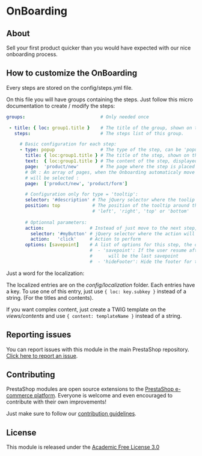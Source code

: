 # OnBoarding

## About

Sell your first product quicker than you would have expected with our nice onboarding process.

## How to customize the OnBoarding

Every steps are stored on the config/steps.yml file.

On this file you will have groups containing the steps. Just follow this micro documentation to create / modify the steps:

```yml
groups:                            # Only needed once

 - title: { loc: group1.title }    # The title of the group, shown on the footer.
   steps:                          # The steps list of this group.

     # Basic configuration for each step:
     - type: popup                 # The type of the step, can be 'popup' or 'tooltip'.
       title: { loc:group1.title } # The title of the step, shown on the footer.
       text:  { loc:group1.title } # The content of the step, displayed on the popup or the tooltip
       page:  'product/new'        # The page where the step is placed
       # OR : An array of pages, when the Onboarding automaticaly move to the page, the first one
       # will be selected :
       page:  ['product/new', 'product/form'] 

       # Configuration only for type = 'tooltip':
       selector: '#description' # The jQuery selector where the toolip will be located
       position: top            # The position of the tooltip around the object, can be :
                                # 'left', 'right', 'top' or 'bottom'
                                
       # Optionnal parameters:
       action:                 # Instead of just move to the next step, an action can be performed:
         selector: '#myButton' # jQuery selector where the action will be performed
         action:   'click'     # Action to perform
       options: [savepoint]    # A list of options for this step, the options can be :
                               #  - 'savepoint': If the user resume after paused, the first save
                               #      will be the last savepoint
                               #  - 'hideFooter': Hide the footer for the current step
```

Just a word for the localization:

The localized entries are on the _config/localization_ folder. Each entries have a key. To use one of this entry, just use ```{ loc: key.subkey }``` instead of a string. (For the titles and contents).

If you want complex content, just create a TWIG template on the _views/contents_ and use ```{ content: templateName }``` instead of a string.

## Reporting issues

You can report issues with this module in the main PrestaShop repository. [Click here to report an issue][report-issue]. 

## Contributing

PrestaShop modules are open source extensions to the [PrestaShop e-commerce platform][prestashop]. Everyone is welcome and even encouraged to contribute with their own improvements!

Just make sure to follow our [contribution guidelines][contribution-guidelines].

## License

This module is released under the [Academic Free License 3.0][AFL-3.0] 

[report-issue]: https://github.com/PrestaShop/PrestaShop/issues/new/choose
[prestashop]: https://www.prestashop.com/
[contribution-guidelines]: https://devdocs.prestashop.com/1.7/contribute/contribution-guidelines/project-modules/
[AFL-3.0]: https://opensource.org/licenses/AFL-3.0
